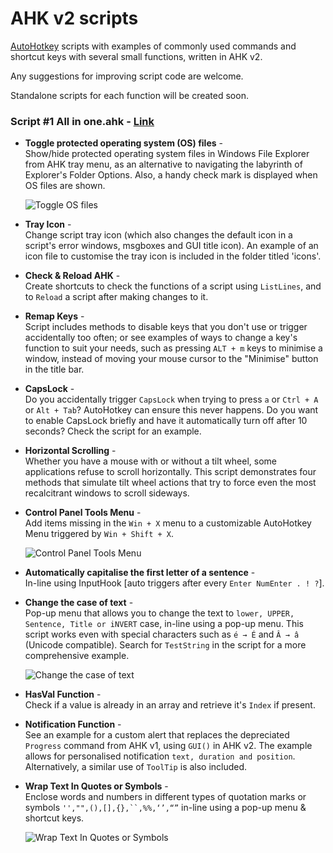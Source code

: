 # AHK v2 scripts  

[AutoHotkey](https://github.com/Lexikos/AutoHotkey_L/) scripts with examples of commonly used commands and shortcut keys with several small functions, written in AHK v2. 

Any suggestions for improving script code are welcome.  

Standalone scripts for each function will be created soon.

### Script #1 All in one.ahk - [Link](https://github.com/xypha/AHK-v2-scripts/blob/main/%231%20All%20in%20one.ahk)  

- **Toggle protected operating system (OS) files** -\
  Show/hide protected operating system files in Windows File Explorer from AHK tray menu, as an alternative to navigating the labyrinth of Explorer's Folder Options. Also, a handy check mark is displayed when OS files are shown.

  ![Toggle OS files](https://github.com/xypha/AHK-v2-scripts/assets/12472214/5d409108-ab10-4877-8be5-4c158da140b8)

- **Tray Icon** -\
  Change script tray icon (which also changes the default icon in a script's error windows, msgboxes and GUI title icon).
  An example of an icon file to customise the tray icon is included in the folder titled 'icons'.
  
- **Check & Reload AHK** -\
  Create shortcuts to check the functions of a script using `ListLines`, and to `Reload` a script after making changes to it.

- **Remap Keys** -\
  Script includes methods to disable keys that you don't use or trigger accidentally too often; or see examples of ways to change a key's function to suit your needs, such as pressing `ALT + m` keys to minimise a window, instead of moving your mouse cursor to the "Minimise" button in the title bar. 

- **CapsLock** -\
  Do you accidentally trigger `CapsLock` when trying to press `a` or `Ctrl + A` or `Alt + Tab`? AutoHotkey can ensure this never happens.
  Do you want to enable CapsLock briefly and have it automatically turn off after 10 seconds? Check the script for an example.

- **Horizontal Scrolling** -\
  Whether you have a mouse with or without a tilt wheel, some applications refuse to scroll horizontally.
  This script demonstrates four methods that simulate tilt wheel actions that try to force even the most recalcitrant windows to scroll sideways.

- **Control Panel Tools Menu** -\
  Add items missing in the `Win + X` menu to a customizable AutoHotkey Menu triggered by `Win + Shift + X`.
  
  ![Control Panel Tools Menu](https://github.com/xypha/AHK-v2-scripts/assets/12472214/efe11010-ed29-4605-bd14-8063bb268062)

- **Automatically capitalise the first letter of a sentence** -\
  In-line using InputHook [auto triggers after every `Enter NumEnter . ! ?`].
  
- **Change the case of text** -\
  Pop-up menu that allows you to change the text to `lower, UPPER, Sentence, Title or iNVERT` case, in-line using a pop-up menu.
  This script works even with special characters such as `é → É` and `Â → â` (Unicode compatible). Search for `TestString` in the script for a more comprehensive example.

  ![Change the case of text](https://github.com/xypha/AHK-v2-scripts/assets/12472214/e6f3c4dd-0b84-4e71-b2ff-e577fb71d9a8)
  
- **HasVal Function** -\
  Check if a value is already in an array and retrieve it's `Index` if present.
  
- **Notification Function** -\
  See an example for a custom alert that replaces the depreciated `Progress` command from AHK v1, using `GUI()` in AHK v2. The example allows for personalised notification `text, duration and position`. Alternatively, a similar use of `ToolTip` is also included.
  
- **Wrap Text In Quotes or Symbols** -\
  Enclose words and numbers in different types of quotation marks or symbols `'',"",(),[],{},``,%%,‘’,“”` in-line using a pop-up menu & shortcut keys.

  ![Wrap Text In Quotes or Symbols](https://github.com/xypha/AHK-v2-scripts/assets/12472214/ed53956b-8a5b-47ed-8b08-16fc72e590fa)
